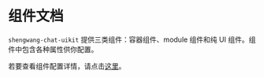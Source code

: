 # 组件文档

<Toc />

`shengwang-chat-uikit` 提供三类组件：容器组件、module 组件和纯 UI 组件。组件中包含各种属性供你配置。

若要查看组件配置详情，请点击[这里](https://storybook.shengwang.com/)。
